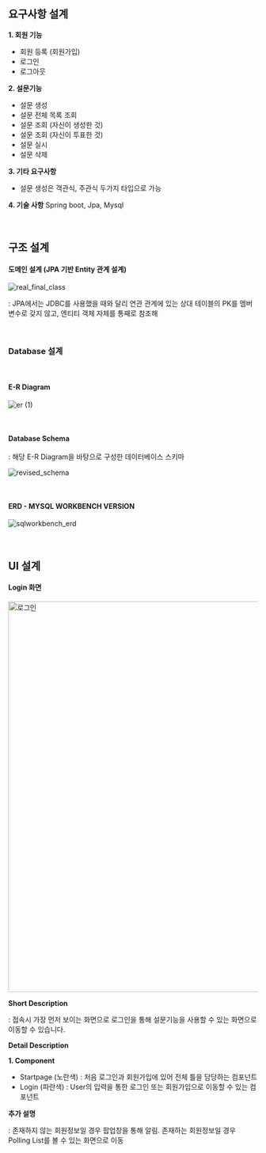## 요구사항 설계


**1. 회원 기능**
* 회원 등록 (회원가입)
* 로그인
* 로그아웃


**2. 설문기능**
* 설문 생성
* 설문 전체 목록 조회
* 설문 조회 (자신이 생성한 것)
* 설문 조회 (자신이 투표한 것)
* 설문 실시
* 설문 삭제


**3. 기타 요구사항**
* 설문 생성은 객관식, 주관식 두가지 타입으로 가능



**4. 기술 사항**
Spring boot, Jpa, Mysql

<br/>


## 구조 설계


#### 도메인 설계 (JPA 기반 Entity 관계 설계)

![real_final_class](https://user-images.githubusercontent.com/31160622/102716198-9a7e1980-431d-11eb-9e11-ace1aa1ca301.png)

: JPA에서는 JDBC를 사용했을 때와 달리 연관 관계에 있는 상대 테이블의 PK를 멤버변수로 갖지 않고, 엔티티 객체 자체를 통째로 참조해

<br/>



### Database 설계

<br/>

#### E-R Diagram

![er (1)](https://user-images.githubusercontent.com/31160622/102716305-62c3a180-431e-11eb-84cf-2bb770fc201a.png)


<br/>



#### Database Schema

: 해당 E-R Diagram을 바탕으로 구성한 데이터베이스 스키마

![revised_schema](https://user-images.githubusercontent.com/31160622/102472416-a22d8c00-4099-11eb-8ab7-0480dae88a92.png)

<br/>



#### ERD - MYSQL WORKBENCH VERSION

![sqlworkbench_erd](https://user-images.githubusercontent.com/31160622/102716226-cac5b800-431d-11eb-9aad-fec82b19ffda.PNG)

<br/>



## UI 설계



#### Login 화면

<img width="790" alt="로그인" src="https://user-images.githubusercontent.com/31160622/102716445-59870480-431f-11eb-9627-84506e24dadb.PNG">

**Short Description**

: 접속시 가장 먼저 보이는 화면으로 로그인을 통해 설문기능을 사용할 수 있는 화면으로 이동할 수 있습니다. 



**Detail Description**

**1. Component**

* Startpage (노란색) : 처음 로그인과 회원가입에 있어 전체 틀을 담당하는 컴포넌트
* Login (파란색) : User의 입력을 통한 로그인 또는 회원가입으로 이동할 수 있는 컴포넌트

**추가 설명**

: 존재하지 않는 회원정보일 경우 팝업창을 통해 알림. 존재하는 회원정보일 경우 Polling List를 볼 수 있는 화면으로 이동
